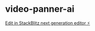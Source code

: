 # video-panner-ai

[Edit in StackBlitz next generation editor ⚡️](https://stackblitz.com/~/github.com/jacemadedev/video-panner-ai)